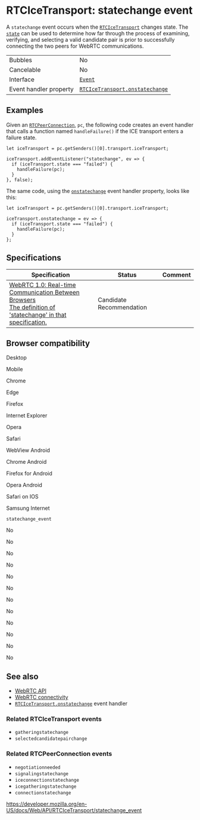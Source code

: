 # RTCIceTransport: statechange event

A `statechange` event occurs when the [`RTCIceTransport`](../rtcicetransport) changes state. The [`state`](state) can be used to determine how far through the process of examining, verifying, and selecting a valid candidate pair is prior to successfully connecting the two peers for WebRTC communications.

<table><tbody><tr class="odd"><td>Bubbles</td><td>No</td></tr><tr class="even"><td>Cancelable</td><td>No</td></tr><tr class="odd"><td>Interface</td><td><a href="../event"><code>Event</code></a></td></tr><tr class="even"><td>Event handler property</td><td><a href="onstatechange"><code>RTCIceTransport.onstatechange</code></a></td></tr></tbody></table>

## Examples

Given an [`RTCPeerConnection`](../rtcpeerconnection), `pc`, the following code creates an event handler that calls a function named `handleFailure()` if the ICE transport enters a failure state.

    let iceTransport = pc.getSenders()[0].transport.iceTransport;

    iceTransport.addEventListener("statechange", ev => {
      if (iceTransport.state === "failed") {
        handleFailure(pc);
      }
    }, false);

The same code, using the [`onstatechange`](onstatechange) event handler property, looks like this:

    let iceTransport = pc.getSenders()[0].transport.iceTransport;

    iceTransport.onstatechange = ev => {
      if (iceTransport.state === "failed") {
        handleFailure(pc);
      }
    };

## Specifications

<table><thead><tr class="header"><th>Specification</th><th>Status</th><th>Comment</th></tr></thead><tbody><tr class="odd"><td><a href="https://w3c.github.io/webrtc-pc/#event-icetransport-statechange">WebRTC 1.0: Real-time Communication Between Browsers<br />
<span class="small">The definition of 'statechange' in that specification.</span></a></td><td><span class="spec-cr">Candidate Recommendation</span></td><td></td></tr></tbody></table>

## Browser compatibility

Desktop

Mobile

Chrome

Edge

Firefox

Internet Explorer

Opera

Safari

WebView Android

Chrome Android

Firefox for Android

Opera Android

Safari on IOS

Samsung Internet

`statechange_event`

No

No

No

No

No

No

No

No

No

No

No

No

## See also

- [WebRTC API](../webrtc_api)
- [WebRTC connectivity](../webrtc_api/connectivity)
- [`RTCIceTransport.onstatechange`](onstatechange) event handler

### Related RTCIceTransport events

- `gatheringstatechange`
- `selectedcandidatepairchange`

### Related RTCPeerConnection events

- `negotiationneeded`
- `signalingstatechange`
- `iceconnectionstatechange`
- `icegatheringstatechange`
- `connectionstatechange`

<a href="https://developer.mozilla.org/en-US/docs/Web/API/RTCIceTransport/statechange_event" class="_attribution-link">https://developer.mozilla.org/en-US/docs/Web/API/RTCIceTransport/statechange_event</a>
